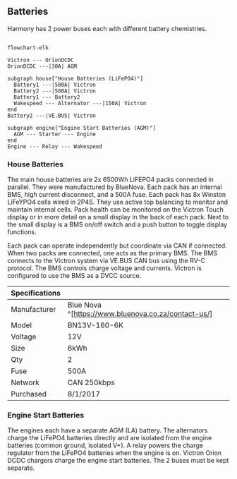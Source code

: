 ## Batteries

Harmony has 2 power buses each with different battery chemistries.

```mermaid

flowchart-elk
  
Victron --- OrionDCDC
OrionDCDC ---|30A| AGM
  
subgraph house["House Batteries (LiFePO4)"]
  Battery1 ---|500A| Victron
  Battery2 ---|500A| Victron
  Battery1 --- Battery2
  Wakespeed --- Alternator ---|150A| Victron
end
Battery2 ---|VE.BUS| Victron

subgraph engine["Engine Start Batteries (AGM)"]
  AGM --- Starter --- Engine
end
Engine --- Relay --- Wakespeed

```
  
### House Batteries
The main house batteries are 2x 6500Wh LiFEPO4 packs connected in parallel.  They were manufactured by BlueNova. Each pack has an internal BMS, high current disconnect, and a 500A fuse. Each pack has 8x Winston LiFeYPO4 cells wired in 2P4S. They use active top balancing to monitor and maintain internal cells. Pack health can be monitored on the Victron Touch display or in more detail on a small display in the back of each pack. Next to the small display is a BMS on/off switch and a push button to toggle display functions.

Each pack can operate independently but coordinate via CAN if connected. When two packs are connected, one acts as the primary BMS. The BMS connects to the Victron system via VE.BUS CAN bus using the RV-C protocol. The BMS controls charge voltage and currents. Victron is configured to use the BMS as a DVCC source.

| Specifications |   |
|---|---|
| Manufacturer | Blue Nova ^[https://www.bluenova.co.za/contact-us/]   |
| Model | BN13V-160-6K | 
| Voltage | 12V |
| Size | 6kWh |
| Qty | 2 |
| Fuse | 500A |
| Network | CAN 250kbps |
| Purchased | 8/1/2017 |

### Engine Start Batteries
The engines each have a separate AGM (LA) battery. The alternators charge the LiFePO4 batteries directly and are isolated from the engine  batteries (common ground, isolated V+). A relay powers the charge regulator from the LiFePO4 batteries when the engine is on. Victron Orion DCDC chargers charge the engine start batteries. The 2 buses must be kept separate.

